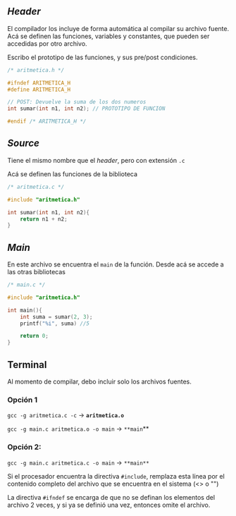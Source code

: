 ## *Header*

El compilador los incluye de forma automática al compilar su archivo fuente. Acá se definen las funciones, variables y constantes, que pueden ser accedidas por otro archivo.

Escribo el prototipo de las funciones, y sus pre/post condiciones.

```c
/* aritmetica.h */

#ifndef ARITMETICA_H
#define ARITMETICA_H

// POST: Devuelve la suma de los dos numeros
int sumar(int n1, int n2); // PROTOTIPO DE FUNCION

#endif /* ARITMETICA_H */
```

## *Source*

Tiene el mismo nombre que el *header*, pero con extensión `.c`

Acá se definen las funciones de la biblioteca

```c
/* aritmetica.c */

#include "aritmetica.h"

int sumar(int n1, int n2){
	return n1 + n2;
}
```

## *Main*

En este archivo se encuentra el `main` de la función. Desde acá se accede a las otras bibliotecas

```c
/* main.c */

#include "aritmetica.h"

int main(){
	int suma = sumar(2, 3);
	printf("%i", suma) //5	

	return 0;
}
```

## Terminal

Al momento de compilar, debo incluir solo los archivos fuentes.

### Opción 1

`gcc -g aritmetica.c -c` → **`aritmetica.o`**

`gcc -g main.c aritmetica.o -o main` → `**main`**

### Opción 2:

`gcc -g main.c aritmetica.c -o main` → `**main**`

Si el procesador encuentra la directiva `#include`, remplaza esta línea por el contenido completo del archivo que se encuentra en el sistema (<> o "")

La directiva `#ifndef` se encarga de que no se definan los elementos del archivo 2 veces, y si ya se definió una vez, entonces omite el archivo.
